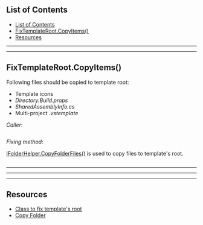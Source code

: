 ## List of Contents
- [List of Contents](#list-of-contents)
- [FixTemplateRoot.CopyItems()](#fixtemplaterootcopyitems)
- [Resources](#resources)


___
___


## FixTemplateRoot.CopyItems()

Following files should be copied to template root:

* Template icons
* *Directory.Build.props*
* *SharedAssemblyInfo.cs*
* Multi-project *.vstemplate*


*Caller*:

```cs --region "Fix Root" --source-file .\..\..\..\..\MvvmCross.Template\Program.cs --project .\..\..\..\..\MvvmCross.Template\MvvmCross.Template.csproj
```

*Fixing method*:

[IFolderHelper.CopyFolderFiles()][2] is used to copy files to template's root.

```cs --region "Copy Files to Template Root" --source-file .\..\..\..\..\MvvmCross.Template\FixTemplateRoot.cs --project .\..\..\..\..\MvvmCross.Template\MvvmCross.Template.csproj
```



___
___
___



## Resources

* [Class to fix template's root][1]
* [Copy Folder][2]















[1]: https://dev.azure.com/prosocode/VS/_git/MvxTemplate?path=%2FMvvmCross.Template%2FFixTemplateRoot.cs&version=GBdev "Class containing methods to fix files in template's root. - Azure DevOps"
[2]: https://dev.azure.com/prosocode/_git/LocalStorage?path=%2F1.%20Copy%20Folder.ipynb&version=GBmaster "Copy Folder Helper class - Azure DevOps"